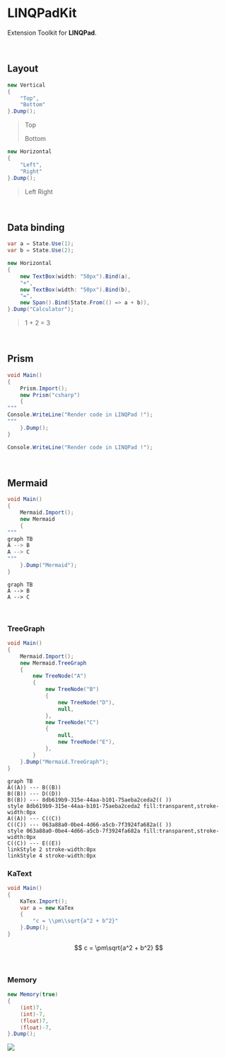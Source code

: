 # LINQPadKit
Extension Toolkit for **LINQPad**.

<br/>

## Layout

```csharp
new Vertical
{
    "Top",
    "Bottom"
}.Dump();
```

>Top<br/>
>
>Bottom

```csharp
new Horizontal
{
    "Left",
    "Right"
}.Dump();
```

> Left Right

<br/>

## Data binding

```csharp
var a = State.Use(1);
var b = State.Use(2);

new Horizontal
{
    new TextBox(width: "50px").Bind(a),
    "+",
    new TextBox(width: "50px").Bind(b),
    "=",
    new Span().Bind(State.From(() => a + b)),
}.Dump("Calculator");
```

> 1 + 2 = 3

<br/>

## Prism

```csharp
void Main()
{
    Prism.Import();    
    new Prism("csharp")
    {
"""
Console.WriteLine("Render code in LINQPad !");
"""
    }.Dump();
}
```

```csharp
Console.WriteLine("Render code in LINQPad !");
```

<br/>

## Mermaid

```csharp
void Main()
{
    Mermaid.Import();
    new Mermaid
    {
"""
graph TB
A --> B
A --> C
"""
    }.Dump("Mermaid");
}
```

```mermaid
graph TB
A --> B
A --> C
```

<br/>

### TreeGraph

```csharp
void Main()
{
    Mermaid.Import();
    new Mermaid.TreeGraph
    {
        new TreeNode("A")
        {
            new TreeNode("B")
            {
                new TreeNode("D"),
                null,
            },
            new TreeNode("C")
            {
                null,
                new TreeNode("E"),
            },
        }
    }.Dump("Mermaid.TreeGraph");
}
```

```mermaid
graph TB
A((A)) --- B((B))
B((B)) --- D((D))
B((B)) --- 8db619b9-315e-44aa-b101-75aeba2ceda2(( ))
style 8db619b9-315e-44aa-b101-75aeba2ceda2 fill:transparent,stroke-width:0px
A((A)) --- C((C))
C((C)) --- 063a88a0-0be4-4d66-a5cb-7f3924fa682a(( ))
style 063a88a0-0be4-4d66-a5cb-7f3924fa682a fill:transparent,stroke-width:0px
C((C)) --- E((E))
linkStyle 2 stroke-width:0px
linkStyle 4 stroke-width:0px
```

### KaText

```csharp
void Main()
{
    KaTex.Import();
    var a = new KaTex
    {
        "c = \\pm\\sqrt{a^2 + b^2}"
    }.Dump();
}
```

$$
c = \pm\sqrt{a^2 + b^2}
$$

<br/>

### Memory

```csharp
new Memory(true)
{
    (int)7,
    (int)-7,
    (float)7,
    (float)-7,
}.Dump();
```

![](https://github.com/zmjack/LINQPadKit/blob/master/docs/images/memory.png?raw=true)



